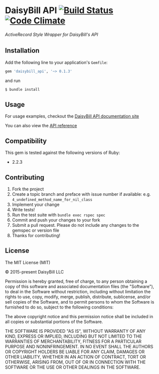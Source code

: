 # DaisyBill API [![Build Status](https://semaphoreci.com/api/v1/projects/4e51c7d8-2ca3-4c3e-9172-ff2082309342/1277031/shields_badge.svg)](https://semaphoreci.com/daisybill/daisybill_api) [![Code Climate](https://codeclimate.com/repos/54ff0165e30ba055fa001c7f/badges/1cde64d9bdc572be43a9/gpa.svg)](https://codeclimate.com/repos/54ff0165e30ba055fa001c7f/feed)
###### ActiveRecord Style Wrapper for DaisyBill's API

## Installation

Add the following line to your application's `Gemfile`:

```ruby
gem 'daisybill_api', '~> 0.1.3'
```

and run

```bash
$ bundle install
```

## Usage
For usage examples, checkout the [DaisyBill API documentation site](http://dev.daisybill.com)

You can also view the [API reference](http://www.rubydoc.info/github/daisybill/daisybill_api/master)

## Compatibility
This gem is tested against the following versions of Ruby:

- 2.2.3

## Contributing
1. Fork the project
2. Create a topic branch and preface with issue number if available: e.g. `4_undefined_method_name_for_nil_class`
3. Implement your change
4. Write tests!
5. Run the test suite with `bundle exec rspec spec`
6. Commit and push your changes to your fork
7. Submit a pull request. Please do not include any changes to the gemspec or version file
8. Thanks for contributing!

## License
The MIT License (MIT)

© 2015-present DaisyBill LLC

Permission is hereby granted, free of charge, to any person obtaining a copy
of this software and associated documentation files (the "Software"), to deal
in the Software without restriction, including without limitation the rights
to use, copy, modify, merge, publish, distribute, sublicense, and/or sell
copies of the Software, and to permit persons to whom the Software is
furnished to do so, subject to the following conditions:

The above copyright notice and this permission notice shall be included in
all copies or substantial portions of the Software.

THE SOFTWARE IS PROVIDED "AS IS", WITHOUT WARRANTY OF ANY KIND, EXPRESS OR
IMPLIED, INCLUDING BUT NOT LIMITED TO THE WARRANTIES OF MERCHANTABILITY,
FITNESS FOR A PARTICULAR PURPOSE AND NONINFRINGEMENT. IN NO EVENT SHALL THE
AUTHORS OR COPYRIGHT HOLDERS BE LIABLE FOR ANY CLAIM, DAMAGES OR OTHER
LIABILITY, WHETHER IN AN ACTION OF CONTRACT, TORT OR OTHERWISE, ARISING FROM,
OUT OF OR IN CONNECTION WITH THE SOFTWARE OR THE USE OR OTHER DEALINGS IN
THE SOFTWARE.
